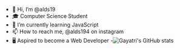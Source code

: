 - 👋 Hi, I’m @alds19
- 🎓 Computer Science Student
- 🌱 I’m currently learning JavaScript
- 📫 How to reach me, @alds194 on instagram
- 🖥️ Aspired to become a Web Developer
-![Gayatri's GitHub stats](https://github-readme-stats.vercel.app/api?username=alds194&show_icons=true&theme=prussian)
